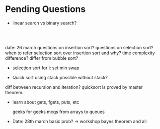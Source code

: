 # Pending Questions

- linear search vs binary search?
<br>
 <br>

date: 26 march
questions on insertion sort?
questions on selection sort?
when to refer selection sort over insertion sort and why?
time complexity difference?
differ from bubble sort?

* selection sort
for i:
        set min
        swap

* Quick sort
using stack
possible without stack?

diff between recursion and iteration?
quicksort is proved by master theorem.

- learn about gets, fgets, puts, etc

  geeks for geeks mcqs from arrays to queues
* Date: 28th march
basic prob? -> workshop
bayes theorem and all
 
